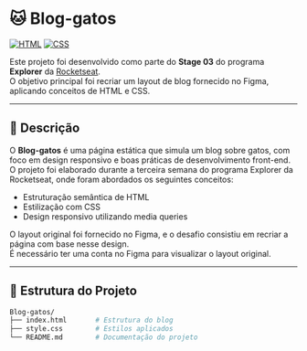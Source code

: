 # 🐱 Blog-gatos

[![HTML](https://img.shields.io/badge/HTML5-E34F26?logo=html5&logoColor=fff)]()
[![CSS](https://img.shields.io/badge/CSS3-1572B6?logo=css3&logoColor=fff)]()

Este projeto foi desenvolvido como parte do **Stage 03** do programa **Explorer** da [Rocketseat](https://www.rocketseat.com.br/).  
O objetivo principal foi recriar um layout de blog fornecido no Figma, aplicando conceitos de HTML e CSS.

---

## 📄 Descrição

O **Blog-gatos** é uma página estática que simula um blog sobre gatos, com foco em design responsivo e boas práticas de desenvolvimento front-end.  
O projeto foi elaborado durante a terceira semana do programa Explorer da Rocketseat, onde foram abordados os seguintes conceitos:

- Estruturação semântica de HTML
- Estilização com CSS
- Design responsivo utilizando media queries

O layout original foi fornecido no Figma, e o desafio consistiu em recriar a página com base nesse design.  
É necessário ter uma conta no Figma para visualizar o layout original.

---

## 📁 Estrutura do Projeto

```bash
Blog-gatos/
├── index.html       # Estrutura do blog
├── style.css        # Estilos aplicados
└── README.md        # Documentação do projeto
